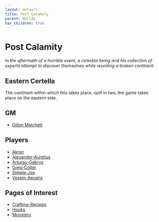 ```yaml
---
layout: default
title: Post Calamity
parent: Worlds
has_children: true
---
```

# Post Calamity
*In the aftermath of a horrible event, a celestial being and his collection of experts attempt to discover themselves while reuniting a broken continent.*

## Eastern Certella
The continent within which this takes place, split in two, the game takes place on the eastern side.

## GM
* [Dillon Matchett](https://github.com/bombasticSlacks)

## Players
* [Akren](Akren)
* [Alexander-Aurelius](Alexander-Aurelius)
* [Arturas-Gabrys](Arturas-Gabrys)
* [Greg-Colter](Greg-Colter)
* [Simple-Joe](Simple-Joe)
* [Vespin-Aevaris](Vespin-Aevaris)

## Pages of Interest
* [Crafting-Recipes](Crafting-Recipes)
* [Hooks](Hooks)
* [Monsters](Monsters)